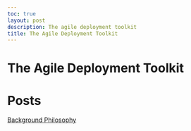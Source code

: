 ```yaml
---
toc: true
layout: post
description: The agile deployment toolkit
title: The Agile Deployment Toolkit
---
```

# The Agile Deployment Toolkit

# Posts

[Background Philosophy](/codebreakers/backgroundphilosophy/)
